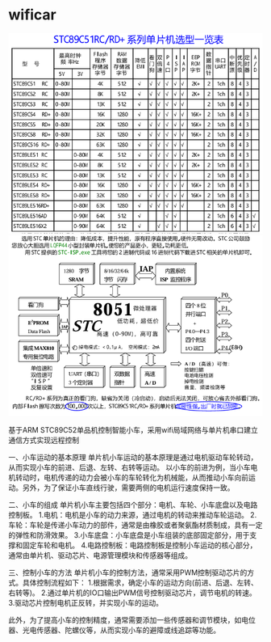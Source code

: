 # wificar
<p align="center">
	<img src="core_ic.png"/>
	<img src="stc89c51_architecture.png"/>
</p>
基于ARM STC89C52单品机控制智能小车，采用wifi局域网络与单片机串口建立通信方式实现远程控制

一、小车运动的基本原理
单片机小车运动的基本原理是通过电机驱动车轮转动，从而实现小车的前进、后退、左转、右转等运动。
以小车的前进为例，当小车电机转动时，电机传递的动力会被小车的车轮转化为机械能，从而推动小车向前运动。另外，为了保证小车直线行驶，需要两侧的电机运行速度保持一致。

二、小车的组成
单片机小车主要包括四个部分：电机、车轮、小车底盘以及电路控制板。
1.电机：电机是小车的动力来源，通过电机的转动来推动车轮运动。
2.车轮：车轮是传递小车动力的部件，通常是由橡胶或者聚氨酯材质制成，具有一定的弹性和防滑效果。
3.小车底盘：小车底盘是小车组装的底部固定部分，用于支撑和固定车轮和电机。
4.电路控制板：电路控制板是控制小车运动的核心部分，通常由单片机、驱动芯片、电源管理模块和传感器等组成。

三、控制小车的方法
单片机小车的控制方法，通常采用PWM控制驱动芯片的方式。具体控制流程如下：
1.根据需求，确定小车的运动方向(前进、后退、左转、右转等)。
2.通过单片机的IO口输出PWM信号控制驱动芯片，调节电机的转速。
3.驱动芯片控制电机正反转，并实现小车的运动。

此外，为了提高小车的控制精度，通常需要添加一些传感器和调节模块，如电位器、光电传感器、陀螺仪等，从而实现小车的避障或线追踪等功能。
